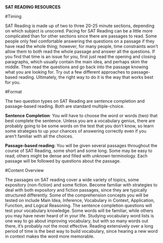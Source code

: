 **SAT READING RESOURCES** 

#Timing

SAT Reading is made up of two to three 20-25 minute sections, depending on which subject is unscored.  Pacing for SAT Reading can be a little more complicated than for other sections since there are passages to read.  Some people only feel comfortable answering the questions on a passage if they have read the whole thing; however, for many people, time constraints won’t allow them to both read the whole passage and answer all the questions.  If you find that time is an issue for you, first just read the opening and closing paragraphs, which usually contain the main idea, and perhaps skim the middle.  Then read the questions and go back into the passage knowing what you are looking for.  Try out a few different approaches to passage-based reading.  Ultimately, the right way to do it is the way that works best for you.

#Format

The two question types on SAT Reading are sentence completion and passage-based reading.  Both are standard multiple-choice.

**Sentence Completion**: You will have to choose the word or words (two) that best complete the sentence.  Unless you are a vocabulary genius, there are probably going to be some words on the test that you don’t know, so learn some strategies to up your chances of answering correctly even if you aren’t familiar with all the choices.

**Passage-based reading**: You will be given several passages throughout the course of SAT Reading, some short and some long.  Some may be easy to read; others might be dense and filled with unknown terminology.  Each passage will be followed by questions about the passage.

#Content Overview

The passages on SAT reading cover a wide variety of topics, some expository (non-fiction) and some fiction.  Become familiar with strategies to deal with both expository and fiction passages, since they are typically structured differently.  Some of the comprehension concepts you will be tested on include Main Idea, Inference, Vocabulary in Context, Application, Function, and Logical Reasoning.  The sentence completion questions will test your vocabulary knowledge.  Some words will be familiar, while others you may have never heard of in your life.  Studying vocabulary word lists is one way to go about improving vocabulary, but with so many words out there, it’s probably not the most effective.  Reading extensively over a long period of time is the best way to build vocabulary, since hearing a new word in context makes the word more memorable.

